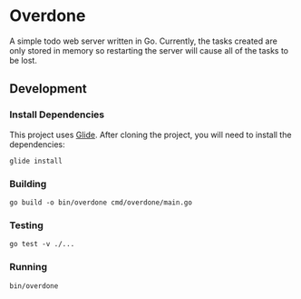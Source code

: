 # Overdone
A simple todo web server written in Go. Currently, the tasks created are only stored in memory so restarting the server will cause all of the tasks to be lost.

## Development

### Install Dependencies
This project uses [Glide](https://glide.readthedocs.io/en/latest/). After cloning the project, you will need to install the dependencies:

```
glide install
```

### Building

```
go build -o bin/overdone cmd/overdone/main.go
```

### Testing

```
go test -v ./...
```

### Running

```
bin/overdone
```
